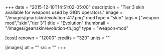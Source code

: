 +++
date = "2015-12-10T14:51:02-05:00"
description = "Tier 3 skin available for weapons used by GIGN operators."
image = "/images/gear/skin/evolution-417.png"
modType = "skin"
tags = ["weapon mod","skin","tier 3"]
title = "Evolution"
thumbnail = "/images/gear/skin/evolution-th.jpg"
type = "weapon-mod"

[cost]
  renown = "12000"
  credits = "320"
  units = ""

[images]
  alt = ""
  src = ""
+++
